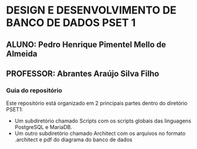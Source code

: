 # DESIGN E DESENVOLVIMENTO DE BANCO DE DADOS PSET 1 
## ALUNO: Pedro Henrique Pimentel Mello de Almeida
## PROFESSOR: Abrantes Araújo Silva Filho

### Guia do repositório
Este repositório está organizado em 2 principais partes dentro do diretório PSET1: 
* Um subdiretório chamado Scripts com os scripts globais das linguagens PostgreSQL e MariaDB.
* Um outro subdiretório chamado Architect com os arquivos no formato .architect e pdf do diagrama do banco de dados


